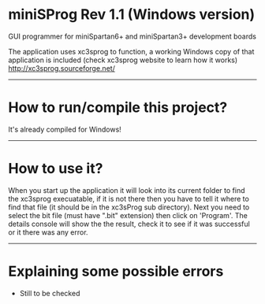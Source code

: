 miniSProg Rev 1.1 (Windows version)
=========

GUI programmer for miniSpartan6+ and miniSpartan3+ development boards

The application uses xc3sprog to function, a working Windows
copy of that application is included
(check xc3sprog website to learn how it works)
http://xc3sprog.sourceforge.net/

---------
# How to run/compile this project?

It's already compiled for Windows!


---------
# How to use it?

When you start up the application it will look into its current folder to find 
the xc3sprog execuatable, if it is not there then you have to tell it where to 
find that file (it should be in the xc3sProg sub directory). Next you need to select the 
bit file (must have ".bit" extension) then click on 'Program'. The details 
console will show the the result, check it to see if it was successful or it 
there was any error.


---------
# Explaining some possible errors

- Still to be checked

